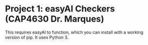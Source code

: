 # Project 1: easyAI Checkers (CAP4630 Dr. Marques)

This requires easyAI to function, which you can install with a working version of pip.
It uses Python 3.
